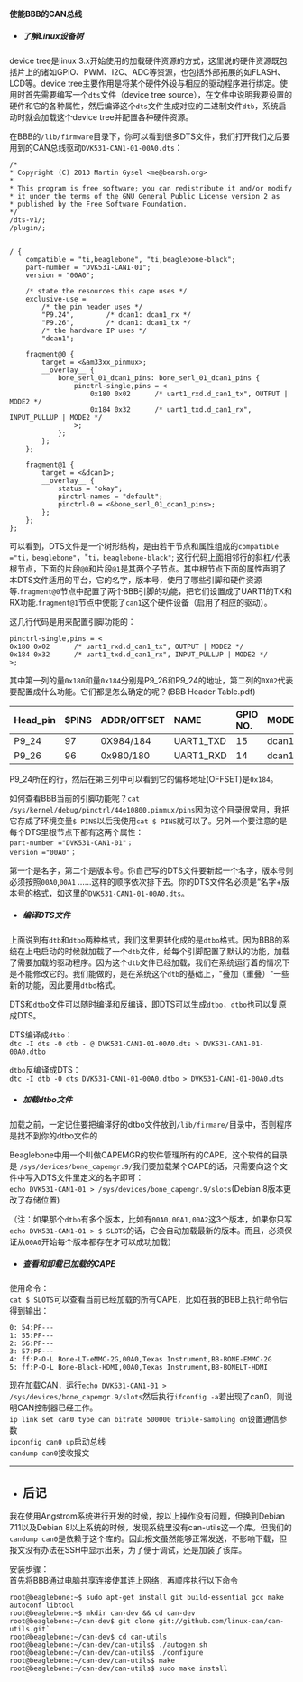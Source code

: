 #### 使能BBB的CAN总线

* ##### 了解Linux设备树

device tree是linux 3.x开始使用的加载硬件资源的方式，这里说的硬件资源既包括片上的诸如GPIO、PWM、I2C、ADC等资源，也包括外部拓展的如FLASH、LCD等。device tree主要作用是将某个硬件外设与相应的驱动程序进行绑定。使用时首先需要编写一个`dts`文件（device tree source），在文件中说明我要设置的硬件和它的各种属性，然后编译这个`dts`文件生成对应的二进制文件`dtb`，系统启动时就会加载这个device tree并配置各种硬件资源。

在BBB的`/lib/firmware`目录下，你可以看到很多DTS文件，我们打开我们之后要用到的CAN总线驱动`DVK531-CAN1-01-00A0.dts`：

```
/*
* Copyright (C) 2013 Martin Gysel <me@bearsh.org>
*
* This program is free software; you can redistribute it and/or modify
* it under the terms of the GNU General Public License version 2 as
* published by the Free Software Foundation.
*/
/dts-v1/;
/plugin/;


/ {
    compatible = "ti,beaglebone", "ti,beaglebone-black";
    part-number = "DVK531-CAN1-01";
    version = "00A0";

    /* state the resources this cape uses */
    exclusive-use =
        /* the pin header uses */
        "P9.24",        /* dcan1: dcan1_rx */
        "P9.26",        /* dcan1: dcan1_tx */
        /* the hardware IP uses */
        "dcan1";

    fragment@0 {
        target = <&am33xx_pinmux>;
        __overlay__ {
            bone_serl_01_dcan1_pins: bone_serl_01_dcan1_pins {
                pinctrl-single,pins = <
                    0x180 0x02      /* uart1_rxd.d_can1_tx", OUTPUT | MODE2 */
                    0x184 0x32      /* uart1_txd.d_can1_rx", INPUT_PULLUP | MODE2 */
                >;
            };
        };
    };

    fragment@1 {
        target = <&dcan1>;
        __overlay__ {
            status = "okay";
            pinctrl-names = "default";
            pinctrl-0 = <&bone_serl_01_dcan1_pins>;
        };
    };
};
```

可以看到，DTS文件是一个树形结构，是由若干节点和属性组成的`compatible ="ti，beaglebone"`，"`ti，beaglebone-black"`; 这行代码上面相邻行的斜杠`/`代表根节点，下面的片段`@0`和片段`@1`是其两个子节点。其中根节点下面的属性声明了本DTS文件适用的平台，它的名字，版本号，使用了哪些引脚和硬件资源等.`fragment@0`节点中配置了两个BBB引脚的功能，把它们设置成了UART1的TX和RX功能.`fragment@1`节点中使能了`can1`这个硬件设备（启用了相应的驱动）。

这几行代码是用来配置引脚功能的：

```
pinctrl-single,pins = <
0x180 0x02      /* uart1_rxd.d_can1_tx", OUTPUT | MODE2 */
0x184 0x32      /* uart1_txd.d_can1_rx", INPUT_PULLUP | MODE2 */
>;
```

其中第一列的量`0x180`和量`0x184`分别是P9\_26和P9\_24的地址，第二列的`0X02`代表要配置成什么功能。它们都是怎么确定的呢？\(BBB Header Table.pdf\)

| Head\_pin | $PINS | ADDR/OFFSET | NAME | GPIO NO. | MODE2 |
| :--- | :--- | :--- | :--- | :--- | :--- |
| P9\_24 | 97 | 0X984/184 | UART1\_TXD | 15 | dcan1\_rx |
| P9\_26 | 96 | 0x980/180 | UART1\_RXD | 14 | dcan1\_tx |

P9\_24所在的行，然后在第三列中可以看到它的偏移地址\(OFFSET\)是`0x184`。

如何查看BBB当前的引脚功能呢？`cat /sys/kernel/debug/pinctrl/44e10800.pinmux/pins`因为这个目录很常用，我把它存成了环境变量`$ PINS`以后我使用`cat $ PINS`就可以了。另外一个要注意的是每个DTS里根节点下都有这两个属性：  
`part-number ="DVK531-CAN1-01"；`  
`version ="00A0"；`

第一个是名字，第二个是版本号。你自己写的DTS文件要新起一个名字，版本号则必须按照`00A0`,`00A1` ......这样的顺序依次排下去。你的DTS文件名必须是“名字+版本号的格式，如这里的`DVK531-CAN1-01-00A0.dts`。

* ##### 编译DTS文件

上面说到有`dtb`和`dtbo`两种格式，我们这里要转化成的是`dtbo`格式。因为BBB的系统在上电启动的时候就加载了一个`dtb`文件，给每个引脚配置了默认的功能，加载了需要加载的驱动程序。因为这个`dtb`文件已经加载，我们在系统运行着的情况下是不能修改它的。我们能做的，是在系统这个`dtb`的基础上，"叠加（重叠）"一些新的功能，因此要用`dtbo`格式。

DTS和`dtbo`文件可以随时编译和反编译，即DTS可以生成`dtbo`，`dtbo`也可以复原成DTS。

DTS编译成`dtbo`：  
`dtc -I dts -O dtb - @ DVK531-CAN1-01-00A0.dts > DVK531-CAN1-01-00A0.dtbo`

`dtbo`反编译成DTS：  
`dtc -I dtb -O dts DVK531-CAN1-01-00A0.dtbo > DVK531-CAN1-01-00A0.dts`

* ##### 加载dtbo文件

加载之前，一定记住要把编译好的dtbo文件放到`/lib/firmare/`目录中，否则程序是找不到你的dtbo文件的

Beaglebone中用一个叫做CAPEMGR的软件管理所有的CAPE，这个软件的目录是  `/sys/devices/bone_capemgr.9/`我们要加载某个CAPE的话，只需要向这个文件中写入DTS文件里定义的名字即可：  
`echo DVK531-CAN1-01 > /sys/devices/bone_capemgr.9/slots`\(Debian 8版本更改了存储位置\)

（注：如果那个`dtbo`有多个版本，比如有`00A0,00A1,00A2`这3个版本，如果你只写`echo DVK531-CAN1-01 > $ SLOTS`的话，它会自动加载最新的版本。而且，必须保证从`00A0`开始每个版本都存在才可以成功加载）

* ##### 查看和卸载已加载的CAPE

使用命令：  
`cat $ SLOTS`可以查看当前已经加载的所有CAPE，比如在我的BBB上执行命令后得到输出：

```
0: 54:PF---   
1: 55:PF---   
2: 56:PF---   
3: 57:PF---   
4: ff:P-O-L Bone-LT-eMMC-2G,00A0,Texas Instrument,BB-BONE-EMMC-2G  
5: ff:P-O-L Bone-Black-HDMI,00A0,Texas Instrument,BB-BONELT-HDMI
```

现在加载CAN，运行`echo DVK531-CAN1-01 > /sys/devices/bone_capemgr.9/slots`然后执行`ifconfig -a`若出现了can0，则说明CAN控制器已经工作。  
`ip link set can0 type can bitrate 500000 triple-sampling on`设置通信参数  
`ipconfig can0 up`启动总线  
`candump can0`接收报文

---

* ## 后记

我在使用Angstrom系统进行开发的时候，按以上操作没有问题，但换到Debian 7.11以及Debian 8以上系统的时候，发现系统里没有can-utils这一个库。但我们的`candump can0`是依赖于这个库的。因此报文虽然能够正常发送，不影响下载，但报文没有办法在SSH中显示出来，为了便于调试，还是加装了该库。

安装步骤：  
首先将BBB通过电脑共享连接使其连上网络，再顺序执行以下命令

    root@beaglebone:~$ sudo apt-get install git build-essential gcc make autoconf libtool
    root@beaglebone:~$ mkdir can-dev && cd can-dev
    root@beaglebone:~/can-dev$ git clone git://github.com/linux-can/can-utils.git`
    root@beaglebone:~/can-dev$ cd can-utils
    root@beaglebone:~/can-dev/can-utils$ ./autogen.sh
    root@beaglebone:~/can-dev/can-utils$ ./configure
    root@beaglebone:~/can-dev/can-utils$ make
    root@beaglebone:~/can-dev/can-utils$ sudo make install



